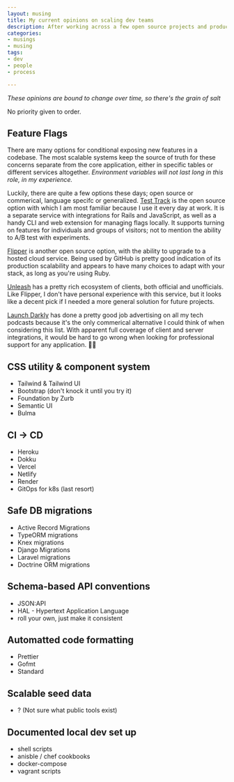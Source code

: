 ```yaml
---
layout: musing
title: My current opinions on scaling dev teams
description: After working across a few open source projects and product teams, there are a handful of systems and tooling that make a difference in terms of scaling the number of people working on the codebase and shipping features.
categories:
- musings
- musing
tags:
- dev
- people
- process

---
```


_These opinions are bound to change over time, so there's the grain of salt_

No priority given to order.

## Feature Flags

There are many options for conditional exposing new features in a codebase. The most scalable systems keep the source of truth for these concerns separate from the core application, either in specific tables or different services altogether. _Environment variables will not last long in this role, in my experience._

Luckily, there are quite a few options these days; open source or commerical, language specifc or generalized. [Test Track](https://github.com/Betterment/test_track) is the open source option with which I am most familiar because I use it every day at work. It is a separate service with integrations for Rails and JavaScript, as well as a handy CLI and web extension for managing flags locally. It supports turning on features for individuals and groups of visitors; not to mention the ability to A/B test with experiments.

[Flipper](https://github.com/jnunemaker/flipper) is another open source option, with the ability to upgrade to a hosted cloud service. Being used by GitHub is pretty good indication of its production scalability and appears to have many choices to adapt with your stack, as long as you're using Ruby.

[Unleash](https://docs.getunleash.io) has a pretty rich ecosystem of clients, both official and unofficials. Like Flipper, I don't have personal experience with this service, but it looks like a decent pick if I needed a more general solution for future projects.

[Launch Darkly](https://launchdarkly.com) has done a pretty good job advertising on all my tech podcasts because it's the only commerical alternative I could think of when considering this list. With apparent full coverage of client and server integrations, it would be hard to go wrong when looking for professional support for any application. 🤷‍♂️


## CSS utility & component system

- Tailwind & Tailwind UI
- Bootstrap (don't knock it until you try it)
- Foundation by Zurb
- Semantic UI
- Bulma


## CI -> CD

- Heroku
- Dokku
- Vercel
- Netlify
- Render
- GitOps for k8s (last resort)

## Safe DB migrations

- Active Record Migrations
- TypeORM migrations
- Knex migrations
- Django Migrations
- Laravel migrations
- Doctrine ORM migrations

## Schema-based API conventions

- JSON:API
- HAL - Hypertext Application Language
- roll your own, just make it consistent

## Automatted code formatting

- Prettier
- Gofmt 
- Standard

## Scalable seed data

- ? (Not sure what public tools exist)

## Documented local dev set up

- shell scripts
- anisble / chef cookbooks
- docker-compose
- vagrant scripts